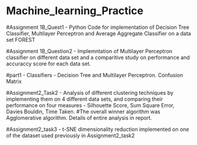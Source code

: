 # Machine_learning_Practice

#Assignment 1B_Quest1 - Python Code for implementation of Decision Tree Classifier, Multilayer Perceptron and Average Aggregate Classifier on a data set FOREST

#Assignment 1B_Question2 - Implemntation of Multilayer Perceptron classifier on different data set and a comparitive study on performance and accuraccy score for each data set.

#part1 - Classifiers - Decision Tree and Multilayer Perceptron. Confusion Matrix 

#Assignment2_Task2 - Analysis of different clustering techniques by implementing them on 4 different data sets, and comparing their performance on four measures - Silhouette Score, Sum Square Error, Davies Bouldin, Time Taken.
#The overall winner algorithm was Agglomerative algorithm. Details of entire analysis in report.

#Assignment2_task3 - t-SNE dimensionality reduction implemented on one of the dataset used previously in Assignment2_task2
